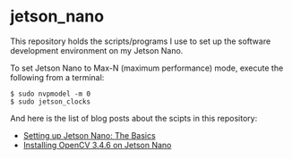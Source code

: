 # jetson_nano

This repository holds the scripts/programs I use to set up the software development environment on my Jetson Nano.

To set Jetson Nano to Max-N (maximum performance) mode, execute the following from a terminal:

   ```shell
   $ sudo nvpmodel -m 0
   $ sudo jetson_clocks
   ```

And here is the list of blog posts about the scipts in this repository:

* [Setting up Jetson Nano: The Basics](https://jkjung-avt.github.io/setting-up-nano/)
* [Installing OpenCV 3.4.6 on Jetson Nano](https://jkjung-avt.github.io/opencv-on-nano/)
